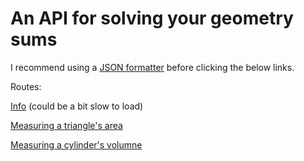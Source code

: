 # An API for solving your geometry sums

I recommend using a [JSON formatter](https://chrome.google.com/webstore/detail/json-formatter/bcjindcccaagfpapjjmafapmmgkkhgoa/) before clicking the below links.

Routes:

[Info](https://mensuration-api.onrender.com/) (could be a bit slow to load)

[Measuring a triangle's area](https://mensuration-api.onrender.com/area/triangle?b=4&h=7)

[Measuring a cylinder's volumne](https://mensuration-api.onrender.com/volume/cylinder?r=3&h=2)